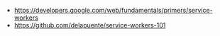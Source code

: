 - https://developers.google.com/web/fundamentals/primers/service-workers
- https://github.com/delapuente/service-workers-101
